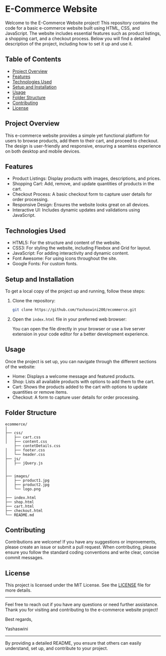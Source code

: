 # E-Commerce Website

Welcome to the E-Commerce Website project! This repository contains the code for a basic e-commerce website built using HTML, CSS, and JavaScript. The website includes essential features such as product listings, a shopping cart, and a checkout process. Below you will find a detailed description of the project, including how to set it up and use it.

## Table of Contents

- [Project Overview](#project-overview)
- [Features](#features)
- [Technologies Used](#technologies-used)
- [Setup and Installation](#setup-and-installation)
- [Usage](#usage)
- [Folder Structure](#folder-structure)
- [Contributing](#contributing)
- [License](#license)

## Project Overview

This e-commerce website provides a simple yet functional platform for users to browse products, add them to their cart, and proceed to checkout. The design is user-friendly and responsive, ensuring a seamless experience on both desktop and mobile devices.

## Features

- Product Listings: Display products with images, descriptions, and prices.
- Shopping Cart: Add, remove, and update quantities of products in the cart.
- Checkout Process: A basic checkout form to capture user details for order processing.
- Responsive Design: Ensures the website looks great on all devices.
- Interactive UI: Includes dynamic updates and validations using JavaScript.

## Technologies Used

- HTML5: For the structure and content of the website.
- CSS3: For styling the website, including Flexbox and Grid for layout.
- JavaScript: For adding interactivity and dynamic content.
- Font Awesome: For using icons throughout the site.
- Google Fonts: For custom fonts.

## Setup and Installation

To get a local copy of the project up and running, follow these steps:

1. Clone the repository:

   ```sh
   git clone https://github.com/Yashaswini200/ecommerce.git
   ```


2. Open the `index.html` file in your preferred web browser:

   You can open the file directly in your browser or use a live server extension in your code editor for a better development experience.

## Usage

Once the project is set up, you can navigate through the different sections of the website:

- Home: Displays a welcome message and featured products.
- Shop: Lists all available products with options to add them to the cart.
- Cart: Shows the products added to the cart with options to update quantities or remove items.
- Checkout: A form to capture user details for order processing.

## Folder Structure

```
ecommerce/
│
├── css/
│   ├── cart.css
│   ├── content.css
    ├── contetDetails.css
│   ├── footer.css
│   └── header.css
├── js/
│   ├── jQuery.js
│   
│
├── images/
│   ├── product1.jpg
│   ├── product2.jpg
│   └── logo.png
│
├── index.html
├── shop.html
├── cart.html
├── checkout.html
└── README.md
```

## Contributing

Contributions are welcome! If you have any suggestions or improvements, please create an issue or submit a pull request. When contributing, please ensure you follow the standard coding conventions and write clear, concise commit messages.

## License

This project is licensed under the MIT License. See the [LICENSE](LICENSE) file for more details.

---

Feel free to reach out if you have any questions or need further assistance. Thank you for visiting and contributing to the e-commerce website project!

Best regards,

Yashaswini

---

By providing a detailed README, you ensure that others can easily understand, set up, and contribute to your project.

